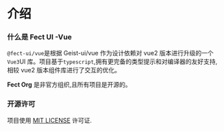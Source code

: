 # 介绍

### 什么是 Fect UI -Vue

`@fect-ui/vue`是根据<fe-link href="https://vue.geist-ui.dev/en-us/introduction" target="_blank">
<fe-code>Geist-ui/vue</fe-code>
</fe-link>作为设计依赖对 vue2 版本进行升级的一个`Vue3`UI 库。项目基于`typescript`,拥有更完备的类型提示和对编译器的友好支持,
相较 vue2 版本组件库进行了交互的优化。

**Fect Org** 是非官方组织,且所有项目是开源的。

<fe-logo />

### 开源许可

项目使用 [MIT LICENSE](https://github.com/fay-org/fect/blob/master/LICENSE) 许可证.
